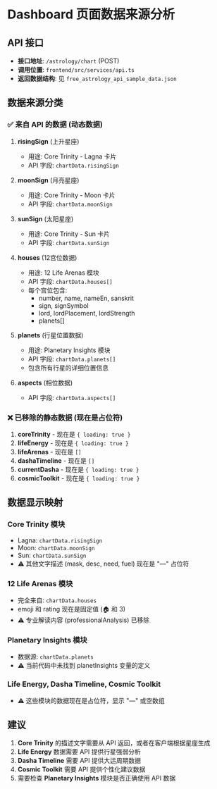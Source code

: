 # Dashboard 页面数据来源分析

## API 接口
- **接口地址**: `/astrology/chart` (POST)
- **调用位置**: `frontend/src/services/api.ts`
- **返回数据结构**: 见 `free_astrology_api_sample_data.json`

## 数据来源分类

### ✅ 来自 API 的数据 (动态数据)

1. **risingSign** (上升星座)
   - 用途: Core Trinity - Lagna 卡片
   - API 字段: `chartData.risingSign`
   
2. **moonSign** (月亮星座)
   - 用途: Core Trinity - Moon 卡片
   - API 字段: `chartData.moonSign`
   
3. **sunSign** (太阳星座)
   - 用途: Core Trinity - Sun 卡片
   - API 字段: `chartData.sunSign`

4. **houses** (12宫位数据)
   - 用途: 12 Life Arenas 模块
   - API 字段: `chartData.houses[]`
   - 每个宫位包含:
     - number, name, nameEn, sanskrit
     - sign, signSymbol
     - lord, lordPlacement, lordStrength
     - planets[]

5. **planets** (行星位置数据)
   - 用途: Planetary Insights 模块
   - API 字段: `chartData.planets[]`
   - 包含所有行星的详细位置信息

6. **aspects** (相位数据)
   - API 字段: `chartData.aspects[]`

### ❌ 已移除的静态数据 (现在是占位符)

1. **coreTrinity** - 现在是 `{ loading: true }`
2. **lifeEnergy** - 现在是 `{ loading: true }`
3. **lifeArenas** - 现在是 `[]`
4. **dashaTimeline** - 现在是 `[]`
5. **currentDasha** - 现在是 `{ loading: true }`
6. **cosmicToolkit** - 现在是 `{ loading: true }`

## 数据显示映射

### Core Trinity 模块
- Lagna: `chartData.risingSign`
- Moon: `chartData.moonSign`
- Sun: `chartData.sunSign`
- ⚠️ 其他文字描述 (mask, desc, need, fuel) 现在是 "—" 占位符

### 12 Life Arenas 模块
- 完全来自: `chartData.houses`
- emoji 和 rating 现在是固定值 (🏠 和 3)
- ⚠️ 专业解读内容 (professionalAnalysis) 已移除

### Planetary Insights 模块
- 数据源: `chartData.planets`
- ⚠️ 当前代码中未找到 planetInsights 变量的定义

### Life Energy, Dasha Timeline, Cosmic Toolkit
- ⚠️ 这些模块的数据现在是占位符，显示 "—" 或空数组

## 建议

1. **Core Trinity** 的描述文字需要从 API 返回，或者在客户端根据星座生成
2. **Life Energy** 数据需要 API 提供行星强弱分析
3. **Dasha Timeline** 需要 API 提供大运周期数据
4. **Cosmic Toolkit** 需要 API 提供个性化建议数据
5. 需要检查 **Planetary Insights** 模块是否正确使用 API 数据
